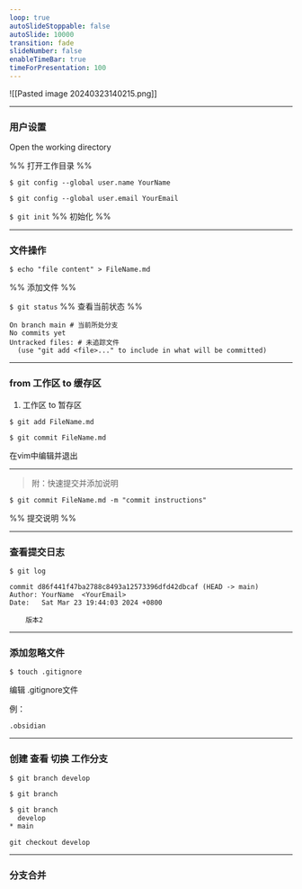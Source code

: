 ```yaml
---
loop: true
autoSlideStoppable: false
autoSlide: 10000
transition: fade
slideNumber: false
enableTimeBar: true
timeForPresentation: 100
---
```


![[Pasted image 20240323140215.png]]



---
### 用户设置
Open the working directory

%% 打开工作目录 %%

`$ git config --global user.name YourName`

`$ git config --global user.email YourEmail`

`$ git init`
%% 初始化 %%

---

### 文件操作

`$ echo "file content" > FileName.md`

%% 添加文件 %%

`$ git status`
%% 查看当前状态 %%

```shell
On branch main # 当前所处分支
No commits yet
Untracked files: # 未追踪文件
  (use "git add <file>..." to include in what will be committed)
```

---
### from 工作区 to 缓存区
1. 工作区 to 暂存区

`$ git add FileName.md`

`$ git commit FileName.md`

在vim中编辑并退出

---


> 附：快速提交并添加说明

`$ git commit FileName.md -m "commit instructions"`

%% 提交说明 %%

---

### 查看提交日志

`$ git log`

```shell
commit d86f441f47ba2788c8493a12573396dfd42dbcaf (HEAD -> main)
Author: YourName  <YourEmail>
Date:   Sat Mar 23 19:44:03 2024 +0800

    版本2
```

---

### 添加忽略文件
`$ touch .gitignore`

编辑 .gitignore文件

例：
```
.obsidian
```

---

### 创建 查看 切换 工作分支

`$ git branch develop`


`$ git branch`

```Bash
$ git branch
  develop
* main
```

`git checkout develop `

---


### 分支合并




